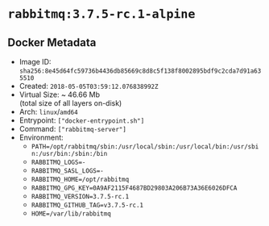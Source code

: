 # `rabbitmq:3.7.5-rc.1-alpine`

## Docker Metadata

- Image ID: `sha256:8e45d64fc59736b4436db85669c8d8c5f138f8002895bdf9c2cda7d91a635510`
- Created: `2018-05-05T03:59:12.076838992Z`
- Virtual Size: ~ 46.66 Mb  
  (total size of all layers on-disk)
- Arch: `linux`/`amd64`
- Entrypoint: `["docker-entrypoint.sh"]`
- Command: `["rabbitmq-server"]`
- Environment:
  - `PATH=/opt/rabbitmq/sbin:/usr/local/sbin:/usr/local/bin:/usr/sbin:/usr/bin:/sbin:/bin`
  - `RABBITMQ_LOGS=-`
  - `RABBITMQ_SASL_LOGS=-`
  - `RABBITMQ_HOME=/opt/rabbitmq`
  - `RABBITMQ_GPG_KEY=0A9AF2115F4687BD29803A206B73A36E6026DFCA`
  - `RABBITMQ_VERSION=3.7.5-rc.1`
  - `RABBITMQ_GITHUB_TAG=v3.7.5-rc.1`
  - `HOME=/var/lib/rabbitmq`
